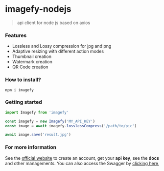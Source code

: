# imagefy-nodejs
> api client for node js based on axios

### Features
- Lossless and Lossy compression for jpg and png
- Adaptive resizing with different action modes
- Thumbnail creation
- Watermark creation
- QR Code creation

### How to install?
~~~
npm i imagefy
~~~

### Getting started
~~~javascript
import Imagefy from 'imagefy'

const imagefy = new Imagefy('MY_API_KEY')
const image = await imagefy.losslessCompress('/path/to/pic')

await image.save('result.jpg')
~~~

### For more information
See the [official website](https://mazzcorp.com.br/) to create an account, get your __api key__, see the __docs__ and other managements.
You can also access the Swagger by [clicking here](https://imagefy.mazzcorp.com.br/docs),
